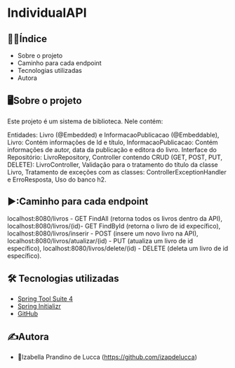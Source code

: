 # IndividualAPI

## :woman_technologist:Índice

</ul>

- Sobre o projeto
- Caminho para cada endpoint
- Tecnologias utilizadas
- Autora

## :desktop_computer:Sobre o projeto

Este projeto é um sistema de biblioteca. Nele contém:

Entidades: Livro (@Embedded) e InformacaoPublicacao (@Embeddable),
  Livro: Contém informações de Id e título,
  InformacaoPublicacao: Contém informações de autor, data da publicação e editora do livro.
Interface do Repositório: LivroRepository,
Controller contendo CRUD (GET, POST, PUT, DELETE): LivroController,
Validação para o tratamento do título da classe Livro,
Tratamento de exceções com as classes: ControllerExceptionHandler e ErroResposta,
Uso do banco h2.

## ▶️:Caminho para cada endpoint

localhost:8080/livros - GET FindAll (retorna todos os livros dentro da API),
localhost:8080/livros/(id)- GET FindById (retorna o livro de id expecífico),
localhost:8080/livros/inserir - POST (insere um novo livro na API),
localhost:8080/livros/atualizar/(id) - PUT (atualiza um livro de id específico),
localhost:8080/livros/delete/(id) - DELETE (deleta um livro de id específico).

## :hammer_and_wrench: Tecnologias utilizadas

- [Spring Tool Suite 4](https://spring.io/tools)
- [Spring Initializr](https://start.spring.io/)
- [GitHub](https://github.com/)

## :writing_hand:Autora

- :woman:Izabella Prandino de Lucca (https://github.com/izapdelucca)
